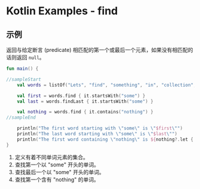 # Kotlin Examples - find

## 示例

返回与给定断言 (predicate) 相匹配的第一个或最后一个元素，如果没有相匹配的话则返回 `null`。

```kt
fun main() {

//sampleStart
    val words = listOf("Lets", "find", "something", "in", "collection", "somehow")  // 1

    val first = words.find { it.startsWith("some") }                                // 2
    val last = words.findLast { it.startsWith("some") }                             // 3

    val nothing = words.find { it.contains("nothing") }                             // 4
//sampleEnd

    println("The first word starting with \"some\" is \"$first\"")
    println("The last word starting with \"some\" is \"$last\"")
    println("The first word containing \"nothing\" is ${nothing?.let { "\"$it\"" } ?: "null"}")
}
```

1. 定义有着不同单词元素的集合。
2. 查找第一个以 "some" 开头的单词。
3. 查找最后一个以 "some" 开头的单词。
4. 查找第一个含有 "nothing" 的单词。
